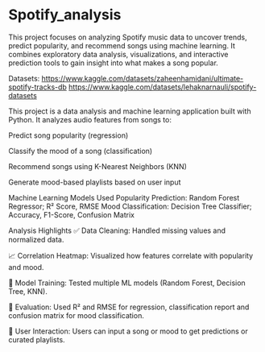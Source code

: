 # Spotify_analysis
This project focuses on analyzing Spotify music data to uncover trends, predict popularity, and recommend songs using machine learning. It combines exploratory data analysis, visualizations, and interactive prediction tools to gain insight into what makes a song popular.

Datasets: 
https://www.kaggle.com/datasets/zaheenhamidani/ultimate-spotify-tracks-db
https://www.kaggle.com/datasets/lehaknarnauli/spotify-datasets

This project is a data analysis and machine learning application built with Python. It analyzes audio features from songs to:

Predict song popularity (regression)

Classify the mood of a song (classification)

Recommend songs using K-Nearest Neighbors (KNN)

Generate mood-based playlists based on user input

Machine Learning Models Used
Popularity Prediction:	Random Forest Regressor;	R² Score, RMSE
Mood Classification:	Decision Tree Classifier;	Accuracy, F1-Score, Confusion Matrix

Analysis Highlights
✅ Data Cleaning: Handled missing values and normalized data.

📈 Correlation Heatmap: Visualized how features correlate with popularity and mood.

🧪 Model Training: Tested multiple ML models (Random Forest, Decision Tree, KNN).

🎯 Evaluation: Used R² and RMSE for regression, classification report and confusion matrix for mood classification.

🔁 User Interaction: Users can input a song or mood to get predictions or curated playlists.
